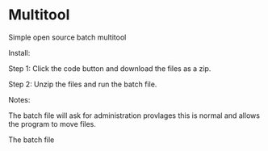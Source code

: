 # Multitool
Simple open source batch multitool

Install:

Step 1: Click the code button and download the files as a zip.

Step 2: Unzip the files and run the batch file.

Notes:

The batch file will ask for administration provlages this is normal and allows the program to move files.

The batch file
